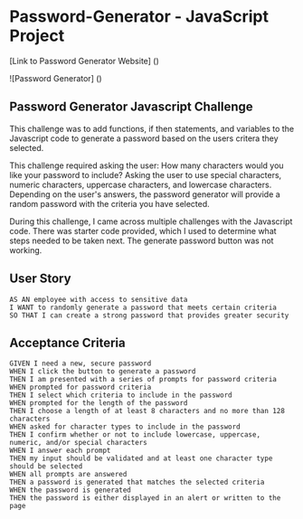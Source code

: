 # Password-Generator - JavaScript Project

[Link to Password Generator Website] ()

![Password Generator] ()

## Password Generator Javascript Challenge

This challenge was to add functions, if then statements, and variables to the Javascript code to generate a password based on the users critera they selected. 

This challenge required asking the user:
How many characters would you like your password to include?
Asking the user to use special characters, numeric characters, uppercase characters, and lowercase characters.
Depending on the user's answers, the password generator will provide a random password with the criteria you have selected.

During this challenge, I came across multiple challenges with the Javascript code. There was starter code provided, which I used to determine what steps needed to be taken next. 
The generate password button was not working. 



## User Story
```
AS AN employee with access to sensitive data
I WANT to randomly generate a password that meets certain criteria
SO THAT I can create a strong password that provides greater security
```

## Acceptance Criteria
```
GIVEN I need a new, secure password
WHEN I click the button to generate a password
THEN I am presented with a series of prompts for password criteria
WHEN prompted for password criteria
THEN I select which criteria to include in the password
WHEN prompted for the length of the password
THEN I choose a length of at least 8 characters and no more than 128 characters
WHEN asked for character types to include in the password
THEN I confirm whether or not to include lowercase, uppercase, numeric, and/or special characters
WHEN I answer each prompt
THEN my input should be validated and at least one character type should be selected
WHEN all prompts are answered
THEN a password is generated that matches the selected criteria
WHEN the password is generated
THEN the password is either displayed in an alert or written to the page
```